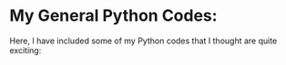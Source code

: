 # My General Python Codes:
Here, I have included some of my Python codes that I thought are quite exciting:
